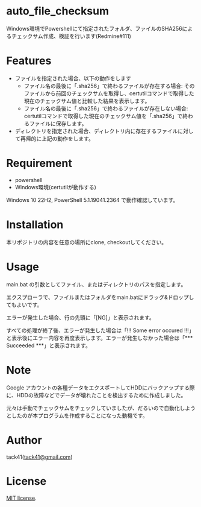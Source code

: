 # auto_file_checksum

Windows環境でPowershellにて指定されたフォルダ、ファイルのSHA256によるチェックサム作成、検証を行います(Redmine#111)

# Features

* ファイルを指定された場合、以下の動作をします
  * ファイル名の最後に「.sha256」で終わるファイルが存在する場合: そのファイルから前回のチェックサムを取得し、certutilコマンドで取得した現在のチェックサム値と比較した結果を表示します。  
  * ファイル名の最後に「.sha256」で終わるファイルが存在しない場合: certutilコマンドで取得した現在のチェックサム値を「.sha256」で終わるファイルに保存します。
* ディレクトリを指定された場合、ディレクトリ内に存在するファイルに対して再帰的に上記の動作をします。

# Requirement

* powershell
* Windows環境(certutilが動作する)

Windows 10 22H2, PowerShell  5.1.19041.2364 で動作確認しています。

# Installation

本リポジトリの内容を任意の場所にclone, checkoutしてください。

# Usage

main.bat の引数としてファイル、またはディレクトリのパスを指定します。

エクスプローラで、ファイルまたはフォルダをmain.batにドラッグ&ドロップしてもよいです。

エラーが発生した場合、行の先頭に「[NG]」と表示されます。

すべての処理が終了後、エラーが発生した場合は「!!! Some error occured !!!」と表示後にエラー内容を再度表示します。エラーが発生しなかった場合は「\*\*\* Succeeded \*\*\*」と表示されます。

# Note

Google アカウントの各種データをエクスポートしてHDDにバックアップする際に、HDDの故障などでデータが壊れたことを検出するために作成しました。

元々は手動でチェックサムをチェックしていましたが、だるいので自動化しようとしたのが本プログラムを作成することになった動機です。

# Author

tack41(tack41@gmail.com)

# License

[MIT license](https://en.wikipedia.org/wiki/MIT_License).
